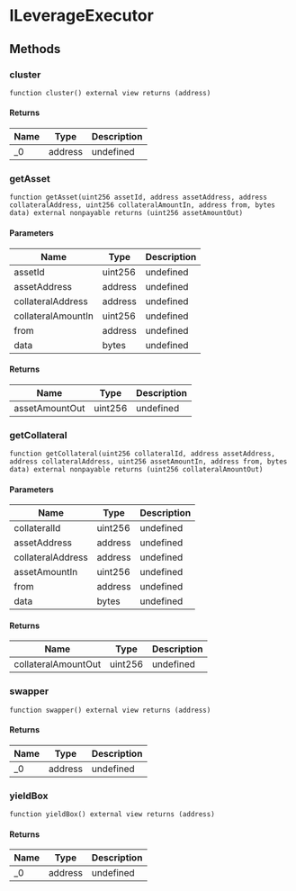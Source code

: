 # ILeverageExecutor









## Methods

### cluster

```solidity
function cluster() external view returns (address)
```






#### Returns

| Name | Type | Description |
|---|---|---|
| _0 | address | undefined |

### getAsset

```solidity
function getAsset(uint256 assetId, address assetAddress, address collateralAddress, uint256 collateralAmountIn, address from, bytes data) external nonpayable returns (uint256 assetAmountOut)
```





#### Parameters

| Name | Type | Description |
|---|---|---|
| assetId | uint256 | undefined |
| assetAddress | address | undefined |
| collateralAddress | address | undefined |
| collateralAmountIn | uint256 | undefined |
| from | address | undefined |
| data | bytes | undefined |

#### Returns

| Name | Type | Description |
|---|---|---|
| assetAmountOut | uint256 | undefined |

### getCollateral

```solidity
function getCollateral(uint256 collateralId, address assetAddress, address collateralAddress, uint256 assetAmountIn, address from, bytes data) external nonpayable returns (uint256 collateralAmountOut)
```





#### Parameters

| Name | Type | Description |
|---|---|---|
| collateralId | uint256 | undefined |
| assetAddress | address | undefined |
| collateralAddress | address | undefined |
| assetAmountIn | uint256 | undefined |
| from | address | undefined |
| data | bytes | undefined |

#### Returns

| Name | Type | Description |
|---|---|---|
| collateralAmountOut | uint256 | undefined |

### swapper

```solidity
function swapper() external view returns (address)
```






#### Returns

| Name | Type | Description |
|---|---|---|
| _0 | address | undefined |

### yieldBox

```solidity
function yieldBox() external view returns (address)
```






#### Returns

| Name | Type | Description |
|---|---|---|
| _0 | address | undefined |




